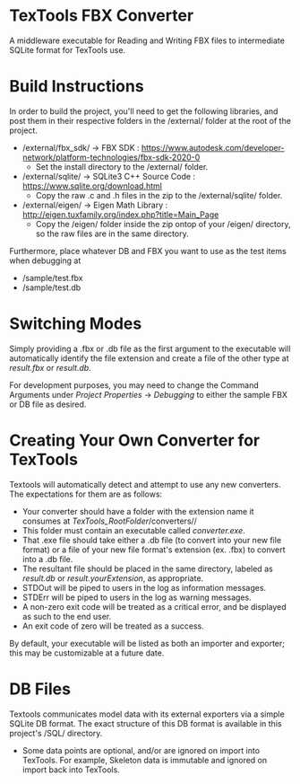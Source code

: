 # TexTools FBX Converter
A middleware executable for Reading and Writing FBX files to intermediate SQLite format for TexTools use.


# Build Instructions
In order to build the project, you'll need to get the following libraries, and post them in their respective folders in the /external/ folder at the root of the project.

- /external/fbx_sdk/ -> FBX SDK : https://www.autodesk.com/developer-network/platform-technologies/fbx-sdk-2020-0
  - Set the install directory to the /external/ folder.
- /external/sqlite/ -> SQLite3 C++ Source Code : https://www.sqlite.org/download.html
  - Copy the raw .c and .h files in the zip to the /external/sqlite/ folder.
- /external/eigen/ -> Eigen Math Library : http://eigen.tuxfamily.org/index.php?title=Main_Page
  - Copy the /eigen/ folder inside the zip ontop of your /eigen/ directory, so the raw files are in the same directory.
  
Furthermore, place whatever DB and FBX you want to use as the test items when debugging at
- /sample/test.fbx
- /sample/test.db

# Switching Modes
Simply providing a .fbx or .db file as the first argument to the executable will automatically identify the file extension and create a file of the other type at *result.fbx* or *result.db*.

For development purposes, you may need to change the Command Arguments under *Project Properties* -> *Debugging* to either the sample FBX or DB file as desired.

# Creating Your Own Converter for TexTools

Textools will automatically detect and attempt to use any new converters.  The expectations for them are as follows:

- Your converter should have a folder with the extension name it consumes at *TexTools_RootFolder*/converters/<extension>/
- This folder must contain an executable called *converter.exe*.
- That .exe file should take either a .db file (to convert into your new file format) or a file of your new file format's extension (ex. .fbx) to convert into a .db file.
- The resultant file should be placed in the same directory, labeled as *result.db* or *result.yourExtension*, as appropriate.
- STDOut will be piped to users in the log as information messages.
- STDErr will be piped to users in the log as warning messages.
- A non-zero exit code will be treated as a critical error, and be displayed as such to the end user.
- An exit code of zero will be treated as a success.
  
By default, your executable will be listed as both an importer and exporter; this may be customizable at a future date.

# DB Files

Textools communicates model data with its external exporters via a simple SQLite DB format.  The exact structure of this DB format is available in this project's /SQL/ directory.
- Some data points are optional, and/or are ignored on import into TexTools.  For example, Skeleton data is immutable and ignored on import back into TexTools.
